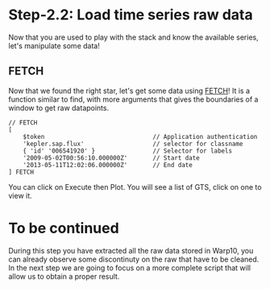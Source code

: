 # Step-2.2: Load time series raw data

Now that you are used to play with the stack and know the available series, let's manipulate some data!

## FETCH 

Now that we found the right star, let's get some data using [FETCH](http://www.warp10.io/reference/functions/function_FETCH/)! It is a function similar to find, with more arguments that gives the boundaries of a window to get raw datapoints.

```
// FETCH
[ 
	$token 								// Application authentication
	'kepler.sap.flux' 					// selector for classname
    { 'id' '006541920' }            	// Selector for labels
	'2009-05-02T00:56:10.000000Z' 		// Start date
	'2013-05-11T12:02:06.000000Z' 		// End date
] FETCH
```

You can click on Execute then Plot. You will see a list of GTS, click on one to view it.

# To be continued

During this step you have extracted all the raw data stored in Warp10, you can already observe some discontinuty on the raw that have to be cleaned. In the next step we are going to focus on a more complete script that will allow us to obtain a proper result. 